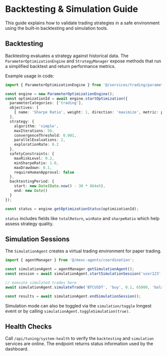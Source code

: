 # Backtesting & Simulation Guide

This guide explains how to validate trading strategies in a safe environment using the built‑in backtesting and simulation tools.

## Backtesting

Backtesting evaluates a strategy against historical data. The `ParameterOptimizationEngine` and `StrategyManager` expose methods that run a simplified backtest and return performance metrics.

Example usage in code:

```typescript
import { ParameterOptimizationEngine } from '@/services/trading/parameter-optimization-engine';

const engine = new ParameterOptimizationEngine();
const optimizationId = await engine.startOptimization({
  parameterCategories: ['trading'],
  objectives: [
    { name: 'Sharpe Ratio', weight: 1, direction: 'maximize', metric: p => p.sharpeRatio }
  ],
  strategy: {
    algorithm: 'simple',
    maxIterations: 50,
    convergenceThreshold: 0.001,
    parallelEvaluations: 2,
    explorationRate: 0.2
  },
  safetyConstraints: {
    maxRiskLevel: 0.2,
    minSharpeRatio: 1.0,
    maxDrawdown: 0.1,
    requireHumanApproval: false
  },
  backtestingPeriod: {
    start: new Date(Date.now() - 30 * 864e5),
    end: new Date()
  }
});

const status = engine.getOptimizationStatus(optimizationId);
```

`status` includes fields like `totalReturn`, `winRate` and `sharpeRatio` which help assess strategy quality.

## Simulation Sessions

The `SimulationAgent` creates a virtual trading environment for paper trading.

```typescript
import { agentManager } from '@/mexc-agents/coordination';

const simulationAgent = agentManager.getSimulationAgent();
const session = await simulationAgent.startSimulationSession('user123', 1000);

// execute simulated trades here
await simulationAgent.simulateTrade('BTCUSDT', 'buy', 0.1, 65000, 'balanced');

const results = await simulationAgent.endSimulationSession();
```

Simulation mode can also be toggled via the `simulation/toggle` Inngest event or by calling `simulationAgent.toggleSimulation(true)`.

## Health Checks

Call `/api/tuning/system-health` to verify the `backtesting` and `simulation` services are online. The endpoint returns status information used by the dashboard.
